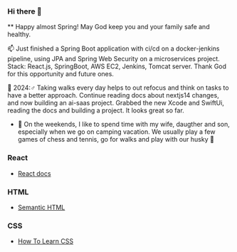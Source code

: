### Hi there 👋

** Happy almost Spring! May God keep you and your family safe and healthy.

📫 Just finished a Spring Boot application with ci/cd on a docker-jenkins pipeline, using JPA and Spring Web Security on a microservices project. Stack: React.js, SpringBoot, AWS EC2, Jenkins, Tomcat server. Thank God for this opportunity and future ones.
 
📐 2024:♂ Taking walks every day helps to out refocus and think on tasks to have a better approach. Continue reading docs about nextjs14 changes, and now building an ai-saas project. Grabbed the new Xcode and SwiftUi, reading the docs and building a project. It looks great so far.

- 💬 On the weekends, I like to spend time with my wife, daugther and son, especially when we go on camping vacation. We usually play a few games of chess and tennis, go for walks and play with our husky 🐾

### React

- [React docs](https://reactjs.org/docs/getting-started.html)

### HTML

- [Semantic HTML](https://internetingishard.com/html-and-css/semantic-html/)

### CSS

- [How To Learn CSS](https://www.smashingmagazine.com/2019/01/how-to-learn-css/)

<!--
**sdbeng/sdbeng** is a ✨ _special_ ✨ repository because its `README.md` (this file) appears on your GitHub profile.

Here are some ideas to get you started:

- 🔭 I’m currently working on ...
- 🌱 I’m currently learning ...
- 👯 I’m looking to collaborate on ...
- 🤔 I’m looking for help with ...
- 💬 Ask me about ...
- 📫 How to reach me: ...
- 😄 Pronouns: ...
- ⚡ Fun fact: ...
-->



